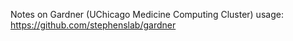 Notes on Gardner (UChicago Medicine Computing Cluster) usage:
https://github.com/stephenslab/gardner